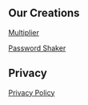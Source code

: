 ## Our Creations
<a href="/multiplier">Multiplier</a>

<a href="/passwordshaker">Password Shaker</a>

## Privacy
<a href="/privacy">Privacy Policy</a>
